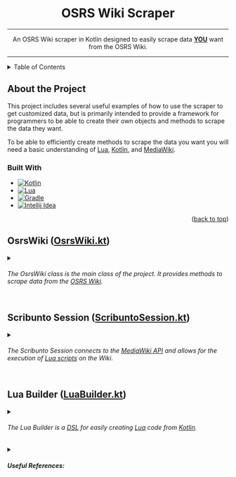 <a name="readme-top"></a>


<br />
<div align="center">
    <a href="https://github.com/IvanEOD/osrs-wiki-scraper/blob/master/README.md">
    </a>
    <h1 align="center">OSRS Wiki Scraper</h1>

---
<p align="center">
      An OSRS Wiki scraper in Kotlin designed to easily scrape data <b><u>YOU</u></b> want from the OSRS Wiki.
    </p>
</div>

---

<details>
    <summary>Table of Contents</summary>
    <ul>
        <li><a href="#about-the-project">About the Project</a>
            <ul>
                <li><a href="#built-with">Built With</a></li>
            </ul>
        </li>
        <li>OsrsWiki
        <ol>
            <li><a href="#osrs-wiki">OsrsWiki Builder</a> </li>
            <li><a href="#osrs-wiki">Premade data parsing methods</a></li>
            <li><a href="#osrs-wiki">Standard data parsing methods</a></li>
            <li><a href="#osrs-wiki-code">Code</a></li>
        </ol>
        </li>
        <li>Scribunto Session
        <ol>
            <li><a href="#osrs-wiki">Usage</a></li>
            <li><a href="#osrs-wiki-code">Code</a></li>
        </ol>
        </li>
        <li>Lua Builder
        <ul>
            <li><a href="#osrs-wiki">Usage</a></li>
            <li><a href="#osrs-wiki-code">Code</a></li>
        </ul>
        </li>
        <li>Utility classes
        <ol>
            <li><a href="#osrs-wiki">Usage</a></li>
            <li><a href="#osrs-wiki-code">Code</a></li>
        </ol>
        </li>
        <li><a href="#useful-references">Useful References</a></li>
    </ul>
</details>

## About the Project

This project includes several useful examples of how to use the scraper to get customized data, but is primarily
intended to provide a framework for programmers to be able to create their own objects and methods to scrape the data
they want.

To be able to efficiently create methods to scrape the data you want you will need a basic understanding
of [Lua][Lua Link], [Kotlin][Kotlin Link], and [MediaWiki][MediaWiki Link].

### Built With

* [![Kotlin][Kotlin Image]][Kotlin Link]
* [![Lua][Lua Image]][Lua Link]
* [![Gradle][Gradle Image]][Gradle Link]
* [![Intellij Idea][Intellij Idea Image]][Intellij Idea Link]

<p align="right">(<a href="#readme-top">back to top</a>)</p>

## OsrsWiki ([OsrsWiki.kt][OsrsWiki.kt Link])

<details><summary>

###### The OsrsWiki class is the main class of the project. It provides methods to scrape data from the [OSRS Wiki][OsrsWiki Link].

</summary>

<details><summary>

#### OsrsWiki Builder:

</summary>

---

```kotlin
   val wiki = OsrsWiki.builder()
    .withCookieManager(CookieManager())
    .withProxy(Proxy())
    .withUserAgent("Custom User Agent")
    .withScribuntoSessionCount(10)
    .build() 
```

- Optionally set a custom cookie manager.
    - ```kotlin
      .withCookieManager( CookieManager() )
      ```


- Optionally set a custom proxy.
    - ```kotlin
      .withProxy( Proxy() )
      ```


- Optionally set a custom user agent.
    - ```kotlin
      .withUserAgent( "Custom User Agent" )
        ```


- Optionally set the default number of Scribunto sessions used for bulk Scribunto requests.
    - ```kotlin
      .withScribuntoSessionCount( 10 )
      ```


---
<p align="right">(<a href="#readme-top">back to top</a>)</p>
</details>

<details><summary>

#### Premade data parsing methods:

</summary>

---

- Get page titles from Item IDs:
    - ```kotlin
      wiki.getItemPageTitlesFromIds(11832, 11834, 11836) // ["Bandos chestplate", "Bandos tassets", "Bandos boots"]
      ```

- Get page titles from NPC IDs:
    - ```kotlin
       wiki.getNpcPageTitlesFromIds(1399, 2639) // ["King Roald", "Robert The Strong"]
        ```

- Get all Item titles:
    - ```kotlin 
      wiki.getAllItemTitles() // ["Abyssal whip", "Abyssal bludgeon", "Abyssal dagger", ...]
      ```

- Get all NPC titles:
    - ```kotlin 
      wiki.getAllNpcTitles() // ["Abyssal demon", "Abyssal leech", "Abyssal lurker", ...]
      ```

- Get [ItemDetails][ItemDetails.kt Link] by name(s) or all:
    - ```kotlin
      wiki.getItemDetails("Bandos chestplate", "Bandos tassets", "Bandos boots") // Map<String, List<ItemDetails>>
      wiki.getAllItemDetails() // Map<String, List<ItemDetails>>
      ```

- Get [NpcDetails][NpcDetails.kt Link] by name(s) or all:
    - ```kotlin
      wiki.getNpcDetails("King Roald", "Robert The Strong") // Map<String, List<NpcDetails>>
      wiki.getAllNpcDetails() // Map<String, List<NpcDetails>>
      ```

- Get [MonsterDetails][MonsterDetails.kt Link] by name(s) or all:
    - ```kotlin
      wiki.getMonsterDetails("Abyssal demon", "Abyssal leech", "Abyssal lurker") // Map<String, List<MonsterDetails>>
      wiki.getAllMonsterDetails() // Map<String, List<MonsterDetails>>
      ```

- Get [QuestRequirement][QuestRequirement.kt Link]'s for all quests:
    - ```kotlin 
      wiki.getQuestRequirements() // Map<String, List<QuestRequirement>>
        ```

- Get [VarbitDetails][VarbitDetails.kt Link] for all varbits on the Wiki:
    - ```kotlin 
      wiki.getVarbitDetails() // Map<Int, VarbitDetails>
        ```

- Get [ProductionDetails][ProductionDetails.kt Link] for all items with production data:
    - ```kotlin 
      wiki.getProductionDetails() // Map<String, ProductionDetails>
        ```

- Get [ItemPrice][WikiItemPrice.kt Link] for Item ID:
    - ```kotlin 
      wiki.getItemPrice(11832) // WikiItemPrice?
        ```

- Get all [LocLineDetails][LocLineDetails.kt Link]:
    - ```kotlin 
      wiki.getAllLocLineDetails() // Map<String, List<LocLineDetails>>
        ```   
- Get Slayer Monsters and their Task IDs:
    - ```kotlin 
      wiki.getSlayerMonstersAndTaskIds() // Map<String, Int>
        ```

- Get Slayer Masters that assign task:
    - ```kotlin 
      wiki.getSlayerMastersThatAssign("Ghouls") // ["Mazchna", "Vannaka"]
        ```

---
<p align="right">(<a href="#readme-top">back to top</a>)</p>
</details>


<details><summary>

#### Standard data parsing methods:

</summary>

---

- Get all titles in a category:
  - ```kotlin
      wiki.getTitlesInCategory("Items", "Monsters") // List<String>
      ```

- Get all titles using any _**(one or more)**_ of the specified template(s):
  - ```kotlin
       wiki.getAllTitlesUsingTemplate("Infobox Item", "Infobox Bonuses") // List<String>
    ```
    
- Get all titles using **all of** the specified template(s):
  - ```kotlin
       wiki.getAllTitlesUsingTheseTemplates("Infobox Item", "Infobox Bonuses") // List<String>
    ```

- Get all template names present on a page:
  - ```kotlin
       wiki.getNamesOfTemplatesOnPage("Baby chinchompa") // List<String>
    ```

- Get all uses of a template across the entire Wiki:
  - ```kotlin
       wiki.getAllTemplateUses("Infobox Item") // Map<String, List<JsonObject>>
    ```
  
- Get all data for specified template(s) on a page: 
  - ```kotlin
       wiki.getTemplateDataOnPage("Baby chinchompa", "Infobox Item", "Infobox Bonuses") // Map<String, List<JsonObject>>
    ``` 
    
- Get all data for all templates on a page:
  - ```kotlin
       wiki.getAllTemplateDataOnPage("Baby chinchompa") // Map<String, List<JsonObject>>
    ``` 

- Get all titles in categories with revisions since a specified date:
  - ```kotlin
      val threeDaysAgo = Date.from(Instant.now().minus(3, ChronoUnit.DAYS)) 
      wiki.getAllTitlesWithRevisionsSince(threeDaysAgo, "Items") // List<String>
      ```

- Get last revision timestamp for title(s):
  - ```kotlin
      wiki.getLastRevisionTimestamp("Baby chinchompa", "Black chinchompa") // Map<String, String>
      wiki.getLastRevisionTimestamp(listOf("Baby chinchompa", "Black chinchompa")) // Map<String, String>
      ```

- Dynamic Page List (DPL3) query:
  - ```kotlin
    val query = mapOf(
        "category" to "Items",
        "count" to 10,
        "include" to "{Infobox Item}",    
    )
    val response = wiki.dplAsk(query) // JsonElement
    ```
  - Further explanation on DPL3 queries can be found below in [ScribuntoSession][ScribuntoSession.kt Link] and [DPL3 Documentation][DPL3 Documentation Link] 


- MediaWiki Semantic Search: 
  - ```kotlin
    val query = listOf(
        "[[Location JSON::+]]",
        "?#-=title",
        "?Production JSON",
    )
    val response = wiki.smwAsk(query) // JsonElement
    ```

  
---
<p align="right">(<a href="#readme-top">back to top</a>)</p>
</details>
</details>

## Scribunto Session ([ScribuntoSession.kt][ScribuntoSession.kt Link])

<details><summary>

###### The Scribunto Session connects to the [MediaWiki API][MediaWiki Link] and allows for the execution of [Lua scripts][Lua Link] on the Wiki.

</summary>

<br>

#### _Why is that useful?_
* Executing custom [Lua][Lua Link] scripts on the Wiki.
* Loading data from the Wiki Lua modules.
* Using the [DPL3][DPL3 Documentation Link] query language to query the Wiki.
* Controlling the format and the volume of the data returned by the Wiki.

<details><summary>

#### Creating a Scribunto Session:

</summary>

---

   <p>

   ```kotlin
   val session = wiki.createScribuntoSession {
    withoutDefaultCode()
    withWikiModule("ModuleName")
    withCode("print('Hello World')")
    withCode {
        /* Use the Lua Builder */
    }
}
   ```

- Optionally disable the default code included in the session, you can add your own code with the `withCode` function.
    - ```kotlin
      .withoutDefaultCode()
      ```
- Optionally set the module the session will use, by default this is `"Var"`, for no particular reason other than being a small module.
    - ```kotlin
      .withWikiModule("ModuleName")
      ```
- Optionally add code to persist in the session.
    - ```kotlin
      .withCode("print('Hello World')")
      .withCode { /* Use the Lua Builder */ }
      ```
    - See [LuaBuilder.kt][LuaBuilder.kt Link] for more information on the Lua Builder.

</p>

---
<p align="right">(<a href="#readme-top">back to top</a>)</p>
</details>

<details><summary>

#### Using a Scribunto Session:

</summary>

---

  ```kotlin

  ```

---
<p align="right">(<a href="#readme-top">back to top</a>)</p>
</details>

</details>

## Lua Builder ([LuaBuilder.kt][LuaBuilder.kt Link])

<details><summary>

###### The Lua Builder is a [DSL][Kotlin DSL Link] for easily creating [Lua][Lua Link] code from [Kotlin][Kotlin Link].

</summary>

---





---
<p align="right">(<a href="#readme-top">back to top</a>)</p>
</details>



<details><summary><h5>Useful References:</h5></summary>

---

* Scribunto
  * [OSRS Wiki - API Sandbox (Scribunto) ](https://oldschool.runescape.wiki/w/Special:ApiSandbox#action=scribunto-console&format=json&title=Var&question=print(%22test%22))
  * [Scribunto Libraries](https://www.mediawiki.org/wiki/Extension:Scribunto/Lua_reference_manual#Scribunto_libraries)
 

* Dynamic Page List (DPL)
  * [OSRS Wiki DPL Module](https://oldschool.runescape.wiki/w/Module:DPLlua)
  * [OSRS Wiki Page List Tools Module](https://oldschool.runescape.wiki/w/Module:PageListTools)
  * [DPL3 Manual](https://followthescore.org/dpldemo/index.php?title=DPL:Manual)
  * [DPL3 Manual - General Usage and Invocation Syntax](https://followthescore.org/dpldemo/index.php?title=DPL:Manual_-_General_Usage_and_Invocation_Syntax)
  * [DPL3 Manual - DPL Parameters: Criteria for page selection](https://followthescore.org/dpldemo/index.php?title=DPL:Manual_-_DPL_parameters:_Criteria_for_page_selection)
  * [Fandom DPL3 Extension - Parameters: Controlling output format](https://help.fandom.com/wiki/Extension:DPL3/Parameters:_Controlling_output_format)

* Semantic Scribunto
  * [OSRS Wiki Semantic Search Playground](https://oldschool.runescape.wiki/w/Special:Ask?#search)
  * [Semantic Media Wiki GitHub](https://github.com/SemanticMediaWiki/SemanticScribunto/) 

---

</details>


[OsrsWiki.kt Link]: https://github.com/IvanEOD/osrs-wiki-scraper/blob/master/src/main/kotlin/scripts/wikiscraper/OsrsWiki.kt

[ScribuntoSession.kt Link]: https://github.com/IvanEOD/osrs-wiki-scraper/blob/master/src/main/kotlin/scripts/wikiscraper/lua/ScribuntoSession.kt

[LuaBuilder.kt Link]: https://github.com/IvanEOD/osrs-wiki-scraper/blob/master/src/main/kotlin/scripts/wikiscraper/lua/LuaBuilder.kt

[DropDetails.kt Link]: https://github.com/IvanEOD/osrs-wiki-scraper/blob/master/src/main/kotlin/scripts/wikiscraper/classes/DropDetails.kt

[EquipmentItemInfo.kt Link]: https://github.com/IvanEOD/osrs-wiki-scraper/blob/master/src/main/kotlin/scripts/wikiscraper/classes/EquipmentItemInfo.kt

[ItemBuyLimits.kt Link]: https://github.com/IvanEOD/osrs-wiki-scraper/blob/master/src/main/kotlin/scripts/wikiscraper/classes/ItemBuyLimits.kt

[ItemDetails.kt Link]: https://github.com/IvanEOD/osrs-wiki-scraper/blob/master/src/main/kotlin/scripts/wikiscraper/classes/ItemDetails.kt

[LocationDetails.kt Link]: https://github.com/IvanEOD/osrs-wiki-scraper/blob/master/src/main/kotlin/scripts/wikiscraper/classes/LocationDetails.kt

[QuestRequirement.kt Link]: https://github.com/IvanEOD/osrs-wiki-scraper/blob/master/src/main/kotlin/scripts/wikiscraper/classes/QuestRequirement.kt

[VarbitDetails.kt Link]: https://github.com/IvanEOD/osrs-wiki-scraper/blob/master/src/main/kotlin/scripts/wikiscraper/classes/VarbitDetails.kt

[WikiExchangeData.kt Link]: https://github.com/IvanEOD/osrs-wiki-scraper/blob/master/src/main/kotlin/scripts/wikiscraper/classes/WikiExchangeData.kt

[WikiItemPrice.kt Link]: https://github.com/IvanEOD/osrs-wiki-scraper/blob/master/src/main/kotlin/scripts/wikiscraper/classes/WikiItemPrice.kt

[ProductionDetails.kt Link]: https://github.com/IvanEOD/osrs-wiki-scraper/blob/master/src/main/kotlin/scripts/wikiscraper/classes/ProductionDetails.kt

[NpcDetails.kt Link]: TODO()

[MonsterDetails.kt Link]: TODO()

[LocLineDetails.kt Link]: TODO()

[Lua Link]: TODO()

[Lua Image]: https://img.shields.io/badge/Lua-5.1-yellowgreen?logo=lua&style=flat

[Kotlin Link]: https://kotlinlang.org/

[Kotlin Image]: https://img.shields.io/badge/Kotlin-1.7.10-yellowgreen.svg?logo=kotlin&style=flat

[Gradle Link]: https://gradle.org/

[Gradle Image]: https://img.shields.io/badge/Gradle-7.3.4-yellowgreen.svg?logo=gradle&style=flat

[Intellij Idea Link]: https://www.jetbrains.com/idea/

[Intellij Idea Image]: https://img.shields.io/badge/Intellij-2022.1-yellowgreen.svg?logo=intellij-idea&style=flat

[MediaWiki Link]: TODO()

[MediaWiki Image]: TODO()

[DPL3 Documentation Link]: https://www.mediawiki.org/wiki/Extension:DynamicPageList_(DPL)

[Kotlin DSL Link]: https://docs.gradle.org/current/userguide/kotlin_dsl.html

[OsrsWiki Link]: https://oldschool.runescape.wiki/
